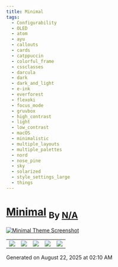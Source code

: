 ```yaml
---
title: Minimal
tags:
  - Configurability
  - OLED
  - atom
  - ayu
  - callouts
  - cards
  - catppuccin
  - colorful_frame
  - cssclasses
  - darcula
  - dark
  - dark_and_light
  - e-ink
  - everforest
  - flexoki
  - focus_mode
  - gruvbox
  - high_contrast
  - light
  - low_contrast
  - macOS
  - minimalistic
  - multiple_layouts
  - multiple_palettes
  - nord
  - nose_pine
  - sky
  - solarized
  - style_settings_large
  - things
---
```

<div style="theme_page_template_version_1"> </div>

<h1>
    <a href="kepano/obsidian-minimal">Minimal</a>
    <sub>By <a href="https://github.com/N/A">N/A</a></sub>
</h1>

[![Minimal Theme Screenshot](dark-simple.png)](kepano/obsidian-minimal)


<div class="inforow">
    <table>
        <tbody>
            <tr>
                <td><img src="https://img.shields.io/github/stars/?color=573E7A&amp;logo=github&amp;style=for-the-badge"></td>
                <td><img src="https://img.shields.io/github/issues/?color=573E7A&amp;logo=github&amp;style=for-the-badge"></td>
                <td><img src="https://img.shields.io/github/issues-pr/?color=573E7A&amp;logo=github&amp;style=for-the-badge"></td>
                <td><img src="https://img.shields.io/badge/Created%20on-Unknown-blue?color=573E7A&amp;logo=github&amp;style=for-the-badge"></td>
                <td><img src="https://img.shields.io/github/last-commit/?color=573E7A&amp;label=last%20update&amp;logo=github&amp;style=for-the-badge"></td>
            </tr>
        </tbody>
    </table>
</div>

Generated on August 22, 2025 at 02:10 AM
